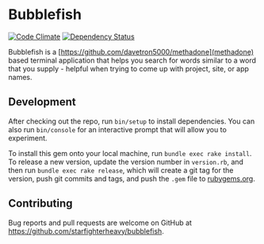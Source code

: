 # Bubblefish

[![Code Climate](https://codeclimate.com/github/starfighterheavy/bubblefish/badges/gpa.svg)](https://codeclimate.com/github/starfighterheavy/bubblefish)
[![Dependency Status](https://gemnasium.com/starfighterheavy/bubblefish.svg)](https://gemnasium.com/starfighterheavy/bubblefish)

Bubblefish is a [https://github.com/davetron5000/methadone](methadone) based terminal application that helps you search for words similar to a word that you supply - helpful when trying to come up with project, site, or app names.

## Development

After checking out the repo, run `bin/setup` to install dependencies. You can also run `bin/console` for an interactive prompt that will allow you to experiment.

To install this gem onto your local machine, run `bundle exec rake install`. To release a new version, update the version number in `version.rb`, and then run `bundle exec rake release`, which will create a git tag for the version, push git commits and tags, and push the `.gem` file to [rubygems.org](https://rubygems.org).

## Contributing

Bug reports and pull requests are welcome on GitHub at https://github.com/starfighterheavy/bubblefish.
